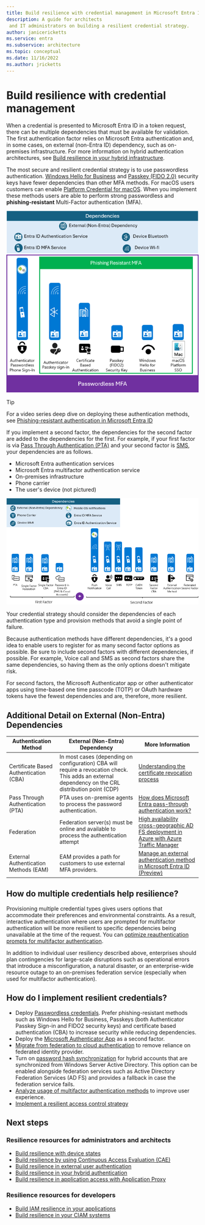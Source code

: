 ```yaml
---
title: Build resilience with credential management in Microsoft Entra ID
description: A guide for architects
 and IT administrators on building a resilient credential strategy.
author: janicericketts
ms.service: entra
ms.subservice: architecture
ms.topic: conceptual
ms.date: 11/16/2022
ms.author: jricketts
---
```

# Build resilience with credential management

When a credential is presented to Microsoft Entra ID in a token request, there can be multiple dependencies that must be available for validation. The first authentication factor relies on Microsoft Entra authentication and, in some cases, on external (non-Entra ID) dependency, such as on-premises infrastructure. For more information on hybrid authentication architectures, see [Build resilience in your hybrid infrastructure](resilience-in-hybrid.md). 

The most secure and resilient credential strategy is to use passwordless authentication. [Windows Hello for Business](~/identity/authentication/concept-authentication-passwordless.md#windows-hello-for-business) and [Passkey (FIDO 2.0)](~/identity/authentication/concept-authentication-passwordless.md#passkeys-fido2) security keys have fewer dependencies than other MFA methods. For macOS users customers can enable [Platform Credential for macOS](~/identity/authentication/concept-authentication-passwordless.md#platform-credential-for-macos). When you implement these methods users are able to perform strong passwordless and **phishing-resistant** Multi-Factor authentication (MFA). 

![Image of preferred authentication methods and dependencies](./media/resilience-in-credentials/passwordless-pr.png)

> [!Tip]
> For a video series deep dive on deploying these authentication methods, see [Phishing-resistant authentication in Microsoft Entra ID](~/identity/authentication/phishing-resistant-authentication-videos.md)

If you implement a second factor, the dependencies for the second factor are added to the dependencies for the first. For example, if your first factor is via [Pass Through Authentication (PTA)](~/identity/hybrid/connect/how-to-connect-pta.md) and your second factor is [SMS](~/identity/authentication/howto-authentication-sms-signin.md), your dependencies are as follows.

* Microsoft Entra authentication services
* Microsoft Entra multifactor authentication service
* On-premises infrastructure
* Phone carrier
* The user's device (not pictured)

![Image of remaining authentication methods and dependencies.](./media/resilience-in-credentials/updated-admin-resilience-credentials.png)
 
Your credential strategy should consider the dependencies of each authentication type and provision methods that avoid a single point of failure. 

Because authentication methods have different dependencies, it's a good idea to enable users to register for as many second factor options as possible. Be sure to include second factors with different dependencies, if possible. For example, Voice call and SMS as second factors share the same dependencies, so having them as the only options doesn't mitigate risk.

For second factors, the Microsoft Authenticator app or other authenticator apps using time-based one time passcode (TOTP) or OAuth hardware tokens have the fewest dependencies and are, therefore, more resilient.

## Additional Detail on External (Non-Entra) Dependencies
|Authentication Method|External (Non-Entra) Dependency|More Information|
|---------------------|-------------------------------|---|
|Certificate Based Authentication (CBA)|In most cases (depending on configuration) CBA will require a revocation check. This adds an external dependency on the CRL distribution point (CDP) |[Understanding the certificate revocation process](~/identity/authentication/concept-certificate-based-authentication-technical-deep-dive.md#certificate-revocation-process)|
|Pass Through Authentication (PTA)|PTA uses on-premise agents to process the password authentication.|[How does Microsoft Entra pass-through authentication work?](~/identity/hybrid/connect/how-to-connect-pta-how-it-works.md#how-does-microsoft-entra-pass-through-authentication-work)|
|Federation| Federation server(s) must be online and available to process the authentication attempt|[High availability cross-geographic AD FS deployment in Azure with Azure Traffic Manager](/windows-server/identity/ad-fs/deployment/active-directory-adfs-in-azure-with-azure-traffic-manager)|
|External Authentication Methods (EAM)| EAM provides a path for customers to use external MFA providers.|[Manage an external authentication method in Microsoft Entra ID (Preview)](~/identity/authentication/how-to-authentication-external-method-manage.md)|

## How do multiple credentials help resilience?

Provisioning multiple credential types gives users options that accommodate their preferences and environmental constraints. As a result, interactive authentication where users are prompted for multifactor authentication will be more resilient to specific dependencies being unavailable at the time of the request. You can [optimize reauthentication prompts for multifactor authentication](~/identity/authentication/concepts-azure-multi-factor-authentication-prompts-session-lifetime.md).

In addition to individual user resiliency described above, enterprises should plan contingencies for large-scale disruptions such as operational errors that introduce a misconfiguration, a natural disaster, or an enterprise-wide resource outage to an on-premises federation service (especially when used for multifactor authentication). 

## How do I implement resilient credentials?

* Deploy [Passwordless credentials](~/identity/authentication/howto-authentication-passwordless-deployment.md). Prefer phishing-resistant methods such as Windows Hello for Business, Passkeys (both Authenticator Passkey Sign-in and FIDO2 security keys) and certificate based authentication (CBA) to increase security while reducing dependencies.
* Deploy the [Microsoft Authenticator App](https://support.microsoft.com/account-billing/how-to-use-the-microsoft-authenticator-app-9783c865-0308-42fb-a519-8cf666fe0acc) as a second factor.
* [Migrate from federation to cloud authentication](~/identity/hybrid/connect/migrate-from-federation-to-cloud-authentication.md) to remove reliance on federated identity provider.
* Turn on [password hash synchronization](~/identity/hybrid/connect/whatis-phs.md) for hybrid accounts that are synchronized from Windows Server Active Directory. This option can be enabled alongside federation services such as Active Directory Federation Services (AD FS) and provides a fallback in case the federation service fails.
* [Analyze usage of multifactor authentication methods](~/identity/authentication/howto-authentication-methods-activity.md) to improve user experience.
* [Implement a resilient access control strategy](~/identity/authentication/concept-resilient-controls.md)

## Next steps
### Resilience resources for administrators and architects
 
* [Build resilience with device states](resilience-with-device-states.md)
* [Build resilience by using Continuous Access Evaluation (CAE)](resilience-with-continuous-access-evaluation.md)
* [Build resilience in external user authentication](resilience-b2b-authentication.md)
* [Build resilience in your hybrid authentication](resilience-in-hybrid.md)
* [Build resilience in application access with Application Proxy](resilience-on-premises-access.md)

### Resilience resources for developers

* [Build IAM resilience in your applications](resilience-app-development-overview.md)
* [Build resilience in your CIAM systems](resilience-b2c.md)
